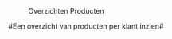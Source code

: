 <properties>
	<page>
		<title>Overzichten</title>
	</page>
	<menu>
		<position>Overzichten Producten
		<title>Introductie</title>
	</menu>
</properties>

#Een overzicht van producten per klant inzien#
<description>
